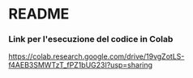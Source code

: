 # README #


### Link per l'esecuzione del codice in Colab ###

https://colab.research.google.com/drive/19vgZotLS-f4AEB3SMWTzT_fPZ1bUG23I?usp=sharing